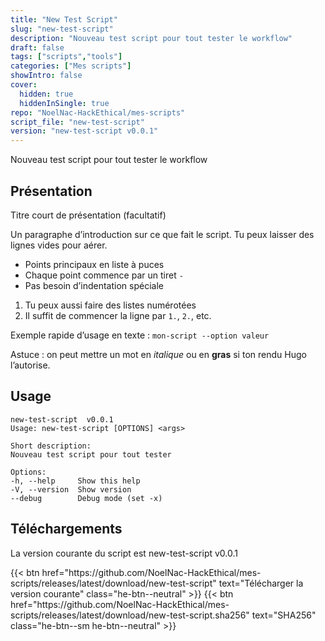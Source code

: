 ```yaml
---
title: "New Test Script"
slug: "new-test-script"
description: "Nouveau test script pour tout tester le workflow"
draft: false
tags: ["scripts","tools"]
categories: ["Mes scripts"]
showIntro: false
cover:
  hidden: true
  hiddenInSingle: true
repo: "NoelNac-HackEthical/mes-scripts"
script_file: "new-test-script"
version: "new-test-script v0.0.1"
---
```


Nouveau test script pour tout tester le workflow

## Présentation

Titre court de présentation (facultatif)

Un paragraphe d’introduction sur ce que fait le script.
Tu peux laisser des lignes vides pour aérer.

- Points principaux en liste à puces
- Chaque point commence par un tiret `-`
- Pas besoin d’indentation spéciale

1. Tu peux aussi faire des listes numérotées
2. Il suffit de commencer la ligne par `1.`, `2.`, etc.

Exemple rapide d’usage en texte :
`mon-script --option valeur`

Astuce : on peut mettre un mot en *italique* ou en **gras** si ton rendu Hugo l’autorise.

## Usage

```
new-test-script  v0.0.1
Usage: new-test-script [OPTIONS] <args>

Short description:
Nouveau test script pour tout tester

Options:
-h, --help     Show this help
-V, --version  Show version
--debug        Debug mode (set -x)
```

## Téléchargements

La version courante du script est new-test-script v0.0.1

<div class="dl-row">
  {{< btn href="https://github.com/NoelNac-HackEthical/mes-scripts/releases/latest/download/new-test-script" text="Télécharger la version courante" class="he-btn--neutral" >}}
  {{< btn href="https://github.com/NoelNac-HackEthical/mes-scripts/releases/latest/download/new-test-script.sha256" text="SHA256" class="he-btn--sm he-btn--neutral" >}}
</div>

